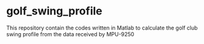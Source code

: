 # golf_swing_profile
This repository contain the codes written in Matlab to calculate the golf club swing profile from the data received by MPU-9250
